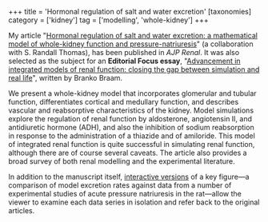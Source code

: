 +++
title = 'Hormonal regulation of salt and water excretion'
[taxonomies]
category = ['kidney']
tag = ['modelling', 'whole-kidney']
+++

My article "[Hormonal regulation of salt and water excretion: a mathematical
model of whole-kidney function and
pressure-natriuresis](http://dx.doi.org/10.1152/ajprenal.00089.2013)" (a
collaboration with S.&nbsp;Randall Thomas), has been published in *AJP Renal*.
It was also selected as the subject for an **Editorial Focus essay**,
"[Advancement in integrated models of renal function: closing the gap between
simulation and real life](http://dx.doi.org/10.1152/ajprenal.00560.2013)",
written by Branko Braam.

We present a whole-kidney model that incorporates glomerular and tubular
function, differentiates cortical and medullary function, and describes
vascular and reabsorptive characteristics of the kidney.
Model simulations explore the regulation of renal function by aldosterone,
angiotensin II, and antidiuretic hormone (ADH), and also the inhibition of
sodium reabsorption in response to the administration of a thiazide and of
amiloride.
This model of integrated renal function is quite successful in simulating
renal function, although there are of course several caveats.
The article also provides a broad survey of both renal modelling and the
experimental literature.

In addition to the manuscript itself, [interactive versions](/models) of a key
figure&mdash;a comparison of model excretion rates against data from a number
of experimental studies of acute pressure natriuresis in the rat&mdash;allow
the viewer to examine each data series in isolation and refer back to the
original articles.
